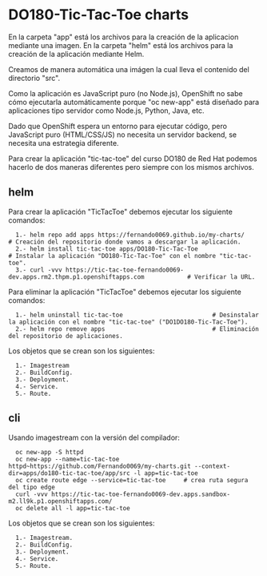 # DO180-Tic-Tac-Toe charts

En la carpeta "app" está los archivos para la creación de la aplicacion mediante una imagen.
En la carpeta "helm" está los archivos para la creación de la aplicación mediante Helm.

Creamos de manera automática una imágen la cual lleva el contenido del directorio "src".

Como la aplicación es JavaScript puro (no Node.js), OpenShift no sabe cómo ejecutarla automáticamente porque "oc new-app" está diseñado para aplicaciones tipo servidor como Node.js, Python, Java, etc.

Dado que OpenShift espera un entorno para ejecutar código, pero JavaScript puro (HTML/CSS/JS) no necesita un servidor backend, se necesita una estrategia diferente.

Para crear la aplicación "tic-tac-toe" del curso DO180 de Red Hat podemos hacerlo de dos maneras diferentes pero siempre con los mismos archivos.


## helm

Para crear la aplicación "TicTacToe" debemos ejecutar los siguiente comandos:
```
  1.- helm repo add apps https://fernando0069.github.io/my-charts/                                 # Creación del repositorio donde vamos a descargar la aplicación.
  2.- helm install tic-tac-toe apps/DO180-Tic-Tac-Toe                                              # Instalar la aplicación "DO180-Tic-Tac-Toe" con el nombre "tic-tac-toe".
  3.- curl -vvv https://tic-tac-toe-fernando0069-dev.apps.rm2.thpm.p1.openshiftapps.com            # Verificar la URL. 
```

Para eliminar la aplicación "TicTacToe" debemos ejecutar los siguiente comandos:
```
  1.- helm uninstall tic-tac-toe                         # Desinstalar la aplicación con el nombre "tic-tac-toe" ("DO1DO180-Tic-Tac-Toe").
  2.- helm repo remove apps                              # Eliminación del repositorio de aplicaciones.
```

Los objetos que se crean son los siguientes:
```
  1.- Imagestream
  2.- BuildConfig.
  3.- Deployment.
  4.- Service.
  5.- Route.
```


## cli

Usando imagestream con la versión del compilador:
```
  oc new-app -S httpd
  oc new-app --name=tic-tac-toe httpd~https://github.com/Fernando0069/my-charts.git --context-dir=apps/do180-tic-tac-toe/app/src -l app=tic-tac-toe
  oc create route edge --service=tic-tac-toe     # crea ruta segura del tipo edge
  curl -vvv https://tic-tac-toe-fernando0069-dev.apps.sandbox-m2.ll9k.p1.openshiftapps.com/
  oc delete all -l app=tic-tac-toe
```

Los objetos que se crean son los siguientes:
```
  1.- Imagestream.
  2.- BuildConfig.
  3.- Deployment.
  4.- Service.
  5.- Route.
```
